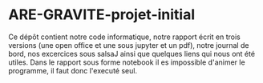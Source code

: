 # ARE-GRAVITE-projet-initial

Ce dépôt contient notre code informatique, notre rapport écrit en trois versions (une open office et une sous jupyter et un pdf), notre journal de bord, nos excercices sous salsaJ ainsi que quelques liens qui nous ont été utiles.
Dans le rapport sous forme notebook il es impossible d'animer le programme, il faut donc l'executé seul.
